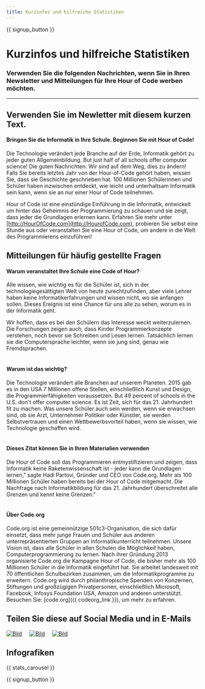 ```yaml
---
title: Kurzinfos und hilfreiche Statistiken
---
```


<a id="blurb"></a>

{{ signup_button }}

# Kurzinfos und hilfreiche Statistiken

### Verwenden Sie die folgenden Nachrichten, wenn Sie in Ihren Newsletter und Mitteilungen für Ihre Hour of Code werben möchten.

* * *

## Verwenden Sie im Newletter mit diesem kurzen Text.

#### Bringen Sie die Informatik in Ihre Schule. Beginnen Sie mit Hour of Code!

Die Technologie verändert jede Branche auf der Erde, Informatik gehört zu jeder guten Allgemeinbildung. But just half of all schools offer computer science! Die guten Nachrichten: Wir sind auf dem Weg, dies zu ändern! Falls Sie bereits letztes Jahr von der Hour-of-Code gehört haben, wissen Sie, dass sie Geschichte geschrieben hat. 100 Millionen Schülerinnen und Schüler haben inzwischen entdeckt, wie leicht und unterhaltsam Informatik sein kann, wenn sie an nur einer Hour of Code teilnehmen.

Hour of Code ist eine einstündige Einführung in die Informatik, entwickelt um hinter das Geheimnis der Programmierung zu schauen und sie zeigt, dass jeder die Grundlagen erlernen kann. Erfahren Sie mehr unter [http://HourOfCode.com](http://HourofCode.com), probieren Sie selbst eine Stunde aus oder veranstalten Sie eine Hour of Code, um andere in die Welt des Programmierens einzuführen!

## Mitteilungen für häufig gestellte Fragen

#### Warum veranstaltet Ihre Schule eine Code of Hour?

Alle wissen, wie wichtig es für die Schüler ist, sich in der technologiegesättigten Welt von heute zurechtzufinden, aber viele Lehrer haben keine Informatikerfahrungen und wissen nicht, wo sie anfangen sollen. Dieses Ereignis ist eine Chance für uns alle zu sehen, worum es in der Informatik geht.

Wir hoffen, dass es bei den Schülern das Interesse weckt weiterzulernen. Die Forschungen zeigen auch, dass Kinder Programmierkonzepte verstehen, noch bevor sie Schreiben und Lesen lernen. Tatsächlich lernen sie die Computersprache leichter, wenn sie jung sind, genau wie Fremdsprachen. <br /> <br />

#### Warum ist das wichtig?

Die Technologie verändert alle Branchen auf unserem Planeten. 2015 gab es in den USA 7 Millionen offene Stellen, einschließlich Kunst und Design, die Programmierfähigkeiten voraussetzen. But 49 percent of schools in the U.S. don't offer computer science. Es ist Zeit, sich für das 21. Jahrhundert fit zu machen. Was unsere Schüler auch sein werden, wenn sie erwachsen sind, ob sie Arzt, Unternehmer Politiker oder Künstler, sie werden Selbstvertrauen und einen Wettbewerbsvorteil haben, wenn sie wissen, wie Technologie geschaffen wird. <br /> <br />

#### Dieses Zitat können Sie in Ihren Materialien verwenden

Die Hour of Code soll das Programmieren entmystifizieren und zeigen, dass Informatik keine Raketenwissenschaft ist - jeder kann die Grundlagen lernen," sagte Hadi Partovi, Gründer und CEO von Code.org. Mehr als 100 Millionen Schüler haben bereits bei der Hour of Code mitgemacht. Die Nachfrage nach Informatikbildung für das 21. Jahrhundert überschreitet alle Grenzen und kennt keine Grenzen." <br /> <br />

#### Über Code.org

Code.org ist eine gemeinnützige 501c3-Organisation, die sich dafür einsetzt, dass mehr junge Frauen und Schüler aus anderen unterrepräsentierten Gruppen an Informatikunterricht teilnehmen. Unsere Vision ist, dass alle Schüler in allen Schulen die Möglichkeit haben, Computerprogrammierung zu lernen. Nach ihrer Gründung 2013 organisierte Code.org die Kampagne Hour of Code, die bisher mehr als 100 Millionen Schüler in die Informatik eingeführt hat. Sie arbeitet landesweit mit 70 öffentlichen Schulbezirken zusammen, um die Informatikprogramme zu erweitern. Code.org wird durch philanthropische Spenden von Konzernen, Stiftungen und großzügigen Privatpersonen, einschließlich Microsoft, Facebook, Infosys Foundation USA, Amazon und anderen unterstützt. Besuchen Sie: [code.org]({{ codeorg_link }}), um mehr zu erfahren.

## Teilen Sie diese auf Social Media und in E-Mails

[![Bild](/images/social-media/fit-250/social-1.png)](/images/social-media/social-1.png)&nbsp;&nbsp;&nbsp;&nbsp; [![Bild](/images/social-media/fit-250/social-2.png)](/images/social-media/social-2.png)&nbsp;&nbsp;&nbsp;&nbsp; [![Bild](/images/social-media/fit-250/social-3.png)](/images/social-media/social-3.png)&nbsp;&nbsp;&nbsp;&nbsp;

<a id="infographics"></a>

## Infografiken

{{ stats_carousel }}

{{ signup_button }}